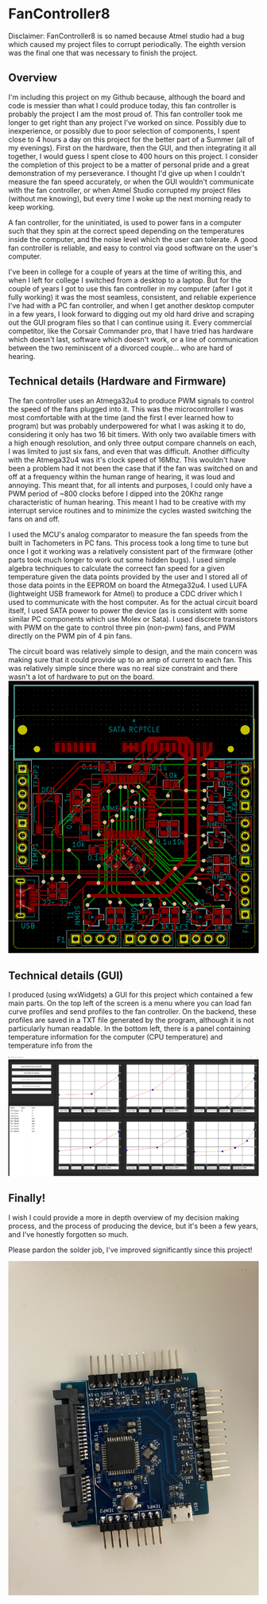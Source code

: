 # FanController8
Disclaimer: FanController8 is so named because Atmel studio had a bug which caused my project files to corrupt periodically. The eighth version was the final one that was necessary to finish the project.

## Overview
I'm including this project on my Github because, although the board and code is messier than what I could produce today, this fan controller is probably the project I am the most proud of. This fan controller took me longer to get right than any project I've worked on since. Possibly due to inexperience, or possibly due to poor selection of components, I spent close to 4 hours a day on this project for the better part of a Summer (all of my evenings). First on the hardware, then the GUI, and then integrating it all together, I would guess I spent close to 400 hours on this project. I consider the completion of this project to be a matter of personal pride and a great demonstration of my perseverance. I thought I'd give up when I couldn't measure the fan speed accurately, or when the GUI wouldn't communicate with the fan controller, or when Atmel Studio corrupted my project files (without me knowing), but every time I woke up the next morning ready to keep working.

A fan controller, for the uninitiated, is used to power fans in a computer such that they spin at the correct speed depending on the temperatures inside the computer, and the noise level which the user can tolerate. A good fan controller is reliable, and easy to control via good software on the user's computer.

I've been in college for a couple of years at the time of writing this, and when I left for college I switched from a desktop to a laptop. But for the couple of years I got to use this fan controller in my computer (after I got it fully working) it was the most seamless, consistent, and reliable experience I've had with a PC fan controller, and when I get another desktop computer in a few years, I look forward to digging out my old hard drive and scraping out the GUI program files so that I can continue using it. Every commercial competitor, like the Corsair Commander pro, that I have tried has hardware which doesn't last, software which doesn't work, or a line of communication between the two reminiscent of a divorced couple... who are hard of hearing.

## Technical details (Hardware and Firmware)
The fan controller uses an Atmega32u4 to produce PWM signals to control the speed of the fans plugged into it. This was the microcontroller I was most comfortable with at the time (and the first I ever learned how to program) but was probably underpowered for what I was asking it to do, considering it only has two 16 bit timers. With only two available timers with a high enough resolution, and only three output compare channels on each, I was limited to just six fans, and even that was difficult. Another difficulty with the Atmega32u4 was it's clock speed of 16Mhz. This wouldn't have been a problem had it not been the case that if the fan was switched on and off at a frequency within the human range of hearing, it was loud and annoying. This meant that, for all intents and purposes, I could only have a PWM period of ~800 clocks before I dipped into the 20Khz range characteristic of human hearing. This meant I had to be creative with my interrupt service routines and to minimize the cycles wasted switching the fans on and off.

I used the MCU's analog comparator to measure the fan speeds from the built in Tachometers in PC fans. This process took a long time to tune but once I got it working was a relatively consistent part of the firmware (other parts took much longer to work out some hidden bugs).
I used simple algebra techniques to calculate the correect fan speed for a given temperature given the data points provided by the user and I stored all of those data points in the EEPROM on board the Atmega32u4.
I used LUFA (lightweight USB framework for Atmel) to produce a CDC driver which I used to communicate with the host computer.
As for the actual circuit board itself, I used SATA power to power the device (as is consistent with some similar PC components which use Molex or Sata). I used discrete transistors with PWM on the gate to control three pin (non-pwm) fans, and PWM directly on the PWM pin of 4 pin fans.

The circuit board was relatively simple to design, and the main concern was making sure that it could provide up to an amp of current to each fan. This was relatively simple since there was no real size constraint and there wasn't a lot of hardware to put on the board.
![PCB Design](PCB.png)

## Technical details (GUI)

I produced (using wxWidgets) a GUI for this project which contained a few main parts. On the top left of the screen is a menu where you can load fan curve profiles and send profiles to the fan controller. On the backend, these profiles are saved in a TXT file generated by the program, although it is not particularly human readable. In the bottom left, there is a panel containing temperature information for the computer (CPU temperature) and temperature info from the 

![GUI Image](GUI.png)

## Finally!
I wish I could provide a more in depth overview of my decision making process, and the process of producing the device, but it's been a few years, and I've honestly forgotten so much.

Please pardon the solder job, I've improved significantly since this project!

![Fan Controller image](FanController.jpg)
